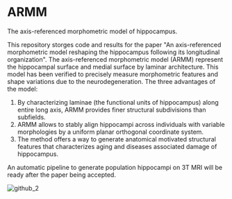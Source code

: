 # ARMM
The axis-referenced morphometric model of hippocampus.

This repository storges code and results for the paper "An axis-referenced morphometric model reshaping the hippocampus following its longitudinal organization". 
The axis-referenced morphometric model (ARMM) represent the hippocampal surface and medial surface by laminar architecture. This model has been verified to precisely measure morphometric features and shape variations due to the neurodegeneration. The three advantages of the model:
1)	By characterizing laminae (the functional units of hippocampus) along entire long axis, ARMM provides finer structural subdivisions than subfields. 
2)	ARMM allows to stably align hippocampi across individuals with variable morphologies by a uniform planar orthogonal coordinate system. 
3)	The method offers a way to generate anatomical motivated structural features that characterizes aging and diseases associated damage of hippocampus.

An automatic pipeline to generate population hippocampi on 3T MRI will be ready after the paper being accepted.

![github_2](https://user-images.githubusercontent.com/47969752/222329308-9bc3c49d-eb57-40cc-9ebb-69dcab7c19dd.png)
